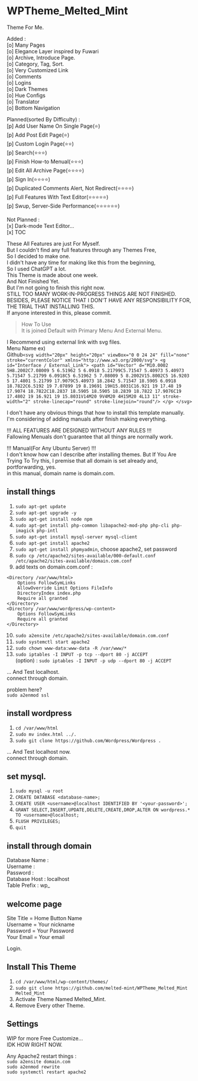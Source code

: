 # WPTheme_Melted_Mint
Theme For Me.  
  
Added :  
[o] Many Pages   
[o] Elegance Layer inspired by Fuwari  
[o] Archive, Introduce Page.  
[o] Category, Tag, Sort.  
[o] Very Customized Link  
[o] Comments  
[o] Logins  
[o] Dark Themes  
[o] Hue Configs  
[o] Translator  
[o] Bottom Navigation  
  
Planned(sorted By Difficulty) :  
[p] Add User Name On Single Page(⭐)  
[p] Add Post Edit Page(⭐)  
[p] Custom Login Page(⭐⭐)  
[p] Search(⭐⭐⭐)  
[p] Finish How-to Menual(⭐⭐⭐)  
[p] Edit All Archive Page(⭐⭐⭐⭐)  
[p] Sign In(⭐⭐⭐⭐)  
[p] Duplicated Comments Alert, Not Redirect(⭐⭐⭐⭐)  
[p] Full Features With Text Editor(⭐⭐⭐⭐⭐)  
[p] Swup, Server-Side Performance(⭐⭐⭐⭐⭐⭐)  

Not Planned :  
[x] Dark-mode Text Editor...  
[x] TOC  
  
These All Features are just For Myself.  
But I couldn't find any full features through any Themes Free,  
So I decided to make one.  
I didn't have any time for making like this from the beginning,  
So I used ChatGPT a lot.  
This Theme is made about one week.  
And Not Finished Yet.  
But I'm not going to finish this right now.  
STILL TOO MANY WORK-IN-PROGRESS THINGS ARE NOT FINISHED.  
BESIDES, PLEASE NOTICE THAT I DON'T HAVE ANY RESPONSIBILITY FOR,  
THE TRIAL THAT INSTALLING THIS.  
If anyone interested in this, please commit.  
  
> How To Use  
It is joined Default with Primary Menu And External Menu.  
  
I Recommend using external link with svg files.  
Menu Name ex)  
Github`<svg width="20px" height="20px" viewBox="0 0 24 24" fill="none" stroke="currentColor" xmlns="http://www.w3.org/2000/svg"> <g id="Interface / External_Link"> <path id="Vector" d="M10.0002 5H8.2002C7.08009 5 6.51962 5 6.0918 5.21799C5.71547 5.40973 5.40973 5.71547 5.21799 6.0918C5 6.51962 5 7.08009 5 8.2002V15.8002C5 16.9203 5 17.4801 5.21799 17.9079C5.40973 18.2842 5.71547 18.5905 6.0918 18.7822C6.5192 19 7.07899 19 8.19691 19H15.8031C16.921 19 17.48 19 17.9074 18.7822C18.2837 18.5905 18.5905 18.2839 18.7822 17.9076C19 17.4802 19 16.921 19 15.8031V14M20 9V4M20 4H15M20 4L13 11" stroke-width="2" stroke-linecap="round" stroke-linejoin="round"/> </g> </svg>`  
  
I don't have any obvious things that how to install this template manually.  
I'm considering of adding manuals after finish making everything.  
  
!!! ALL FEATURES ARE DESIGNED WITHOUT ANY RULES !!!  
Fallowing Menuals don't guarantee that all things are normally work.  
  
!!! Manual(For Any Ubuntu Server) !!!  
I don't know how can I describe after installing themes.
But If You Are Trying To Try this,
I premise that all domain is set already and, portforwarding, yes.  
in this manual, domain name is domain.com.  
  
## install things  
1. ```sudo apt-get update```  
2. ```sudo apt-get upgrade -y```  
3. ```sudo apt-get install node npm```
4. ```sudo apt-get install php-common libapache2-mod-php php-cli php-imagick php-intl```  
5. ```sudo apt-get install mysql-server mysql-client```  
6. ```sudo apt-get install apache2```  
7. ```sudo apt-get install phpmyadmin```, choose apache2, set password  
8. ```sudo cp /etc/apache2/sites-available/000-default.conf /etc/apache2/sites-available/domain.com.conf```  
9. add texts on domain.com.conf :
```
<Directory /var/www/html>  
    Options FollowSymLinks  
    AllowOverride Limit Options FileInfo  
    DirectoryIndex index.php  
    Require all granted  
</Directory>  
<Directory /var/www/wordpress/wp-content>  
    Options FollowSymLinks  
    Require all granted  
</Directory>  
```
10. ```sudo a2ensite /etc/apache2/sites-available/domain.com.conf```  
11. ```sudo systemctl start apache2```  
12. ```sudo chown www-data:www-data -R /var/www/*```  
13. ```sudo iptables -I INPUT -p tcp --dport 80 -j ACCEPT```  
(option) : ```sudo iptables -I INPUT -p udp --dport 80 -j ACCEPT```  
  
... And Test localhost.  
connect through domain.  
  
problem here?  
```sudo a2enmod ssl```  
  
## install wordpress
1. ```cd /var/www/html```  
2. ```sudo mv index.html ../.```  
3. ```sudo git clone https://github.com/Wordpress/Wordpress .```  
  
... And Test localhost now.  
connect through domain.  
  
## set mysql.  
1. ```sudo mysql -u root```  
2. ```CREATE DATABASE <database-name>;```  
3. ```CREATE USER <username>@localhost IDENTIFIED BY '<your-password>';```  
4. ```GRANT SELECT,INSERT,UPDATE,DELETE,CREATE,DROP,ALTER ON wordpress.* TO <username>@localhost;```  
5. ```FLUSH PRIVILEGES;```  
6. ```quit```  
  
## install through domain
Database Name : <database-name>  
Username : <username>  
Password : <your-password>  
Database Host : localhost  
Table Prefix : wp_  
  
## welcome page  
Site Title = Home Button Name  
Username = Your nickname  
Password = Your Password  
Your Email = Your email  
  
Login.  
  
## Install This Theme  
1. ```cd /var/www/html/wp-content/themes/```  
2. ```sudo git clone https://github.com/melted-mint/WPTheme_Melted_Mint Melted_Mint```  
3. Activate Theme Named Melted_Mint.
4. Remove Every other Theme.

## Settings
WIP for more Free Customize...  
IDK HOW RIGHT NOW.  
    
Any Apache2 restart things :  
```sudo a2ensite domain.com```  
```sudo a2enmod rewrite```  
```sudo systemctl restart apache2```  